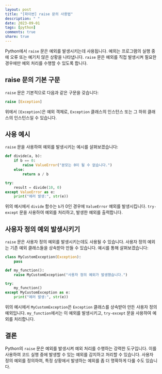 ```yaml
---
layout: post
title: "[파이썬] raise 문의 사용법"
description: " "
date: 2023-09-01
tags: [python]
comments: true
share: true
---
```


Python에서 `raise` 문은 예외를 발생시키는데 사용됩니다. 예외는 프로그램의 실행 중에 오류 또는 예기치 않은 상황을 나타냅니다. `raise` 문은 예외를 직접 발생시켜 필요한 경우에만 예외 처리를 수행할 수 있도록 합니다.

## raise 문의 기본 구문

`raise` 문은 기본적으로 다음과 같은 구문을 갖습니다:

```python
raise [Exception]
```

위에서 `[Exception]`은 예외 객체로, `Exception` 클래스의 인스턴스 또는 그 하위 클래스의 인스턴스일 수 있습니다.

## 사용 예시

`raise` 문을 사용하여 예외를 발생시키는 예시를 살펴보겠습니다:

```python
def divide(a, b):
    if b == 0:
        raise ValueError("분모는 0이 될 수 없습니다.")
    else:
        return a / b

try:
    result = divide(10, 0)
except ValueError as e:
    print("에러 발생:", str(e))
```

위의 예시에서 `divide` 함수는 `b`가 0인 경우에 `ValueError` 예외를 발생시킵니다. `try-except` 문을 사용하여 예외를 처리하고, 발생한 예외를 출력합니다.

## 사용자 정의 예외 발생시키기

`raise` 문은 사용자 정의 예외를 발생시키는데도 사용될 수 있습니다. 사용자 정의 예외는 기존 예외 클래스들을 상속받아 만들 수 있습니다. 예시를 통해 살펴보겠습니다:

```python
class MyCustomException(Exception):
    pass

def my_function():
    raise MyCustomException("사용자 정의 예외가 발생했습니다.")

try:
    my_function()
except MyCustomException as e:
    print("에러 발생:", str(e))
```

위의 예시에서 `MyCustomException`은 `Exception` 클래스를 상속받아 만든 사용자 정의 예외입니다. `my_function`에서는 이 예외를 발생시키고, `try-except` 문을 사용하여 예외를 처리합니다.

## 결론

Python의 `raise` 문은 예외를 발생시켜 예외 처리를 수행하는 강력한 도구입니다. 이를 사용하여 코드 실행 중에 발생할 수 있는 예외를 감지하고 처리할 수 있습니다. 사용자 정의 예외를 정의하여, 특정 상황에서 발생하는 예외를 좀 더 명확하게 다룰 수도 있습니다.